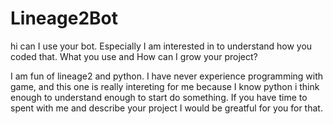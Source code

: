 # Lineage2Bot

hi
can I use your bot. Especially I am interested in to understand how you coded that. What you use and How can I grow your project?

I am fun of lineage2 and python. I have never experience programming with game, and this one is really intereting for me because I know python i think enough to understand enough to start do something. If you have time to spent with me and describe your project I would be greatful for you for that. 
